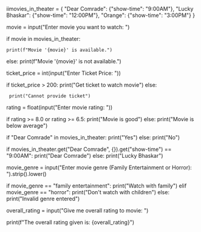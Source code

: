 iimovies_in_theater = {
    "Dear Comrade": {"show-time": "9:00AM"},
    "Lucky Bhaskar": {"show-time": "12:00PM"},
    "Orange": {"show-time": "3:00PM"}
}

movie = input("Enter movie you want to watch: ")


if movie in movies_in_theater:

    print(f"Movie '{movie}' is available.")
else:
      print(f"Movie '{movie}' is not available.")


ticket_price = int(input("Enter Ticket Price: "))

if ticket_price > 200:
     print("Get ticket to watch movie")
else:

     print("Cannot provide ticket")


rating = float(input("Enter movie rating: "))

if rating >= 8.0 or rating >= 6.5:
     print("Movie is good")
else:
     print("Movie is below average")


if "Dear Comrade" in movies_in_theater:
     print("Yes")
else:
     print("No")


if movies_in_theater.get("Dear Comrade", {}).get("show-time") == "9:00AM":
    print("Dear Comrade")
else:
    print("Lucky Bhaskar")


movie_genre = input("Enter movie genre (Family Entertainment or Horror): ").strip().lower()

if movie_genre == "family entertainment":
      print("Watch with family")
elif movie_genre == "horror":
      print("Don't watch with children")
else:
      print("Invalid genre entered")


overall_rating = input("Give me overall rating to movie: ")

   print(f"The overall rating given is: {overall_rating}")